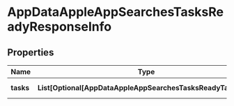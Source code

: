 # AppDataAppleAppSearchesTasksReadyResponseInfo


## Properties

| Name | Type | Description | Notes |
|------------ | ------------- | ------------- | -------------|
**tasks** | **List[Optional[AppDataAppleAppSearchesTasksReadyTaskInfo]]** | array of tasks |[optional]|